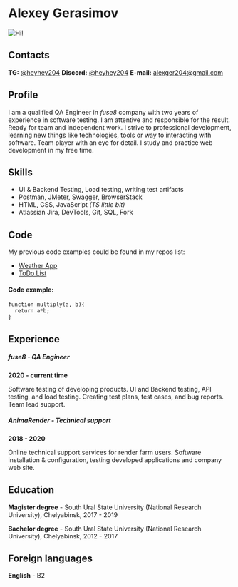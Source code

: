 # Alexey Gerasimov
![Hi!](https://img.hhcdn.ru/photo/523347376.png?t=1671111614&h=s3mzfNmJ3CMkOt4h065Hww)
## Contacts
**TG:** [@heyhey204](https://t.me/HeyHey204)
**Discord:** [@heyhey204](https://discord.com/users/508403827586629643/)
**E-mail:** [alexger204@gmail.com](mailto:alexger204@gmail.com)

## Profile
I am a qualified QA Engineer in *fuse8* company with two years of experience in software testing. I am attentive and responsible for the result. Ready for team and independent work. I strive to professional development, learning new things like technologies, tools or way to interacting with software. Team player with an eye for detail. I study and practice web development in my free time.

## Skills
- UI & Backend Testing, Load testing, writing test artifacts
- Postman, JMeter, Swagger, BrowserStack
- HTML, CSS, JavaScript *(TS little bit)*
- Atlassian Jira, DevTools, Git, SQL, Fork

## Code
My previous code examples could be found in my repos list:
- [Weather App](https://github.com/HeyHey204/weather-app)
- [ToDo List](https://github.com/HeyHey204/yet-another-todo)

#### Code example:
```
function multiply(a, b){
  return a*b;
}
```

## Experience
##### **fuse8** - *QA Engineer*
**2020 - current time**

Software testing of developing products. UI and Backend testing, API testing, and load testing. Creating test plans, test cases, and bug reports. Team lead support.

##### **AnimaRender** - *Technical support*

**2018 - 2020**

Online technical support services for render farm users. Software installation & configuration, testing developed applications and company web site.

## Education
**Magister degree** - South Ural State University (National Research University), Chelyabinsk, 2017 - 2019

**Bachelor degree** - South Ural State University (National Research University), Chelyabinsk, 2012 - 2017

## Foreign languages
**English** - B2
